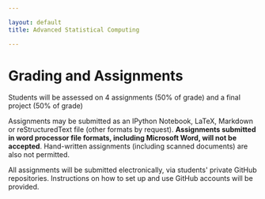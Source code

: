 ```yaml
---

layout: default
title: Advanced Statistical Computing

---
```


# Grading and Assignments

Students will be assessed on 4 assignments (50% of grade) and a final project (50% of grade)

Assignments may be submitted as an IPython Notebook, LaTeX, Markdown or reStructuredText file (other formats by request). **Assignments submitted in word processor file formats, including Microsoft Word, will not be accepted**. Hand-written assignments (including scanned documents) are also not permitted.

All assignments will be submitted electronically, via students' private GitHub repositories. Instructions on how to set up and use GitHub accounts will be provided.